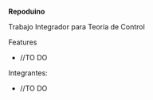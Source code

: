 **Repoduino**

Trabajo Integrador para Teoría de Control

Features
* //TO DO

Integrantes:
* //TO DO
